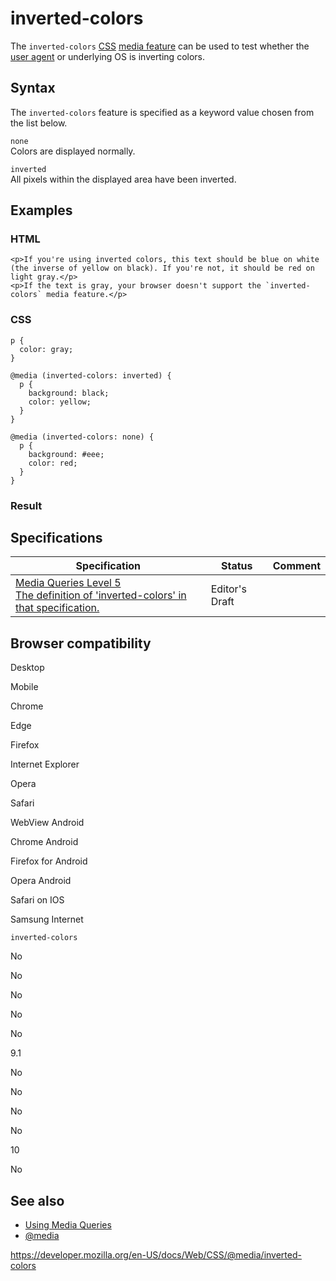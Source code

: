 # inverted-colors

The `inverted-colors` [CSS](https://developer.mozilla.org/en-US/docs/Web/CSS) [media feature](../media_queries/using_media_queries#media_features) can be used to test whether the [user agent](https://developer.mozilla.org/en-US/docs/Glossary/User_agent) or underlying OS is inverting colors.

## Syntax

The `inverted-colors` feature is specified as a keyword value chosen from the list below.

`none`  
Colors are displayed normally.

`inverted`  
All pixels within the displayed area have been inverted.

## Examples

### HTML

    <p>If you're using inverted colors, this text should be blue on white (the inverse of yellow on black). If you're not, it should be red on light gray.</p>
    <p>If the text is gray, your browser doesn't support the `inverted-colors` media feature.</p>

### CSS

    p {
      color: gray;
    }

    @media (inverted-colors: inverted) {
      p {
        background: black;
        color: yellow;
      }
    }

    @media (inverted-colors: none) {
      p {
        background: #eee;
        color: red;
      }
    }

### Result

## Specifications

<table><thead><tr class="header"><th>Specification</th><th>Status</th><th>Comment</th></tr></thead><tbody><tr class="odd"><td><a href="https://drafts.csswg.org/mediaqueries-5/#inverted">Media Queries Level 5<br />
<span class="small">The definition of 'inverted-colors' in that specification.</span></a></td><td><span class="spec-ed">Editor's Draft</span></td><td></td></tr></tbody></table>

## Browser compatibility

Desktop

Mobile

Chrome

Edge

Firefox

Internet Explorer

Opera

Safari

WebView Android

Chrome Android

Firefox for Android

Opera Android

Safari on IOS

Samsung Internet

`inverted-colors`

No

No

No

No

No

9.1

No

No

No

No

10

No

## See also

- [Using Media Queries](../media_queries/using_media_queries)
- [@media](../@media)

<a href="https://developer.mozilla.org/en-US/docs/Web/CSS/@media/inverted-colors" class="_attribution-link">https://developer.mozilla.org/en-US/docs/Web/CSS/@media/inverted-colors</a>
